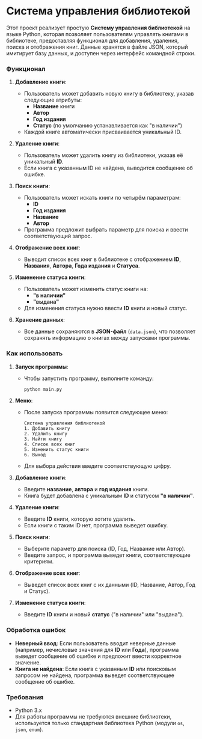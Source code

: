 # Система управления библиотекой

Этот проект реализует простую **Систему управления библиотекой** на языке Python, которая позволяет пользователям управлять книгами в библиотеке, предоставляя функционал для добавления, удаления, поиска и отображения книг. Данные хранятся в файле JSON, который имитирует базу данных, и доступен через интерфейс командной строки.

### Функционал

1. **Добавление книги**:
   - Пользователь может добавить новую книгу в библиотеку, указав следующие атрибуты:
     - **Название** книги
     - **Автор**
     - **Год издания**
     - **Статус** (по умолчанию устанавливается как "в наличии")
   - Каждой книге автоматически присваивается уникальный ID.

2. **Удаление книги**:
   - Пользователь может удалить книгу из библиотеки, указав её уникальный **ID**.
   - Если книга с указанным ID не найдена, выводится сообщение об ошибке.

3. **Поиск книги**:
   - Пользователь может искать книги по четырём параметрам:
     - **ID**
     - **Год издания**
     - **Название**
     - **Автор**
   - Программа предложит выбрать параметр для поиска и ввести соответствующий запрос.

4. **Отображение всех книг**:
   - Выводит список всех книг в библиотеке с отображением **ID**, **Названия**, **Автора**, **Года издания** и **Статуса**.

5. **Изменение статуса книги**:
   - Пользователь может изменить статус книги на:
     - **"в наличии"**
     - **"выдана"**
   - Для изменения статуса нужно ввести **ID** книги и новый статус.

6. **Хранение данных**:
   - Все данные сохраняются в **JSON-файл** (`data.json`), что позволяет сохранять информацию о книгах между запусками программы.

### Как использовать

1. **Запуск программы**:
   - Чтобы запустить программу, выполните команду:
     ```bash
     python main.py
     ```

2. **Меню**:
   - После запуска программы появится следующее меню:
     ```
     Система управления библиотекой
     1. Добавить книгу
     2. Удалить книгу
     3. Найти книгу
     4. Список всех книг
     5. Изменить статус книги
     6. Выход
     ```
   - Для выбора действия введите соответствующую цифру.

3. **Добавление книги**:
   - Введите **название**, **автора** и **год издания** книги.
   - Книга будет добавлена с уникальным **ID** и статусом **"в наличии"**.

4. **Удаление книги**:
   - Введите **ID** книги, которую хотите удалить.
   - Если книги с таким ID нет, программа выведет ошибку.

5. **Поиск книги**:
   - Выберите параметр для поиска (ID, Год, Название или Автор).
   - Введите запрос, и программа выведет книги, соответствующие критериям.

6. **Отображение всех книг**:
   - Выведет список всех книг с их данными (ID, Название, Автор, Год и Статус).

7. **Изменение статуса книги**:
   - Введите **ID** книги и новый **статус** ("в наличии" или "выдана").

### Обработка ошибок

- **Неверный ввод**: Если пользователь вводит неверные данные (например, нечисловые значения для **ID** или **Года**), программа выведет сообщение об ошибке и предложит ввести корректное значение.
- **Книга не найдена**: Если книга с указанным **ID** или поисковым запросом не найдена, программа выведет соответствующее сообщение об ошибке.

### Требования

- Python 3.x
- Для работы программы не требуются внешние библиотеки, используется только стандартная библиотека Python (модули `os`, `json`, `enum`).
